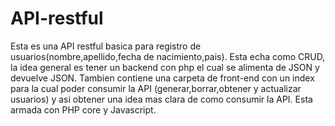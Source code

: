 # API-restful

Esta es una API restful basica para registro de usuarios(nombre,apellido,fecha de nacimiento,pais). Esta echa como CRUD, la idea general es tener un backend con php el cual 
se alimenta de JSON y devuelve JSON.
Tambien contiene una carpeta de front-end con un index para la cual poder consumir la API (generar,borrar,obtener y actualizar usuarios) y asi obtener una idea mas clara de como consumir la API.
Esta armada con PHP core y Javascript.

